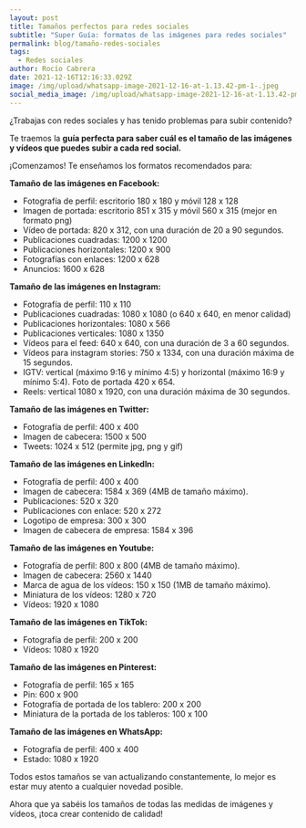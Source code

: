 ```yaml
---
layout: post
title: Tamaños perfectos para redes sociales
subtitle: "Super Guía: formatos de las imágenes para redes sociales"
permalink: blog/tamaño-redes-sociales
tags:
  - Redes sociales
author: Rocío Cabrera
date: 2021-12-16T12:16:33.029Z
image: /img/upload/whatsapp-image-2021-12-16-at-1.13.42-pm-1-.jpeg
social_media_image: /img/upload/whatsapp-image-2021-12-16-at-1.13.42-pm.jpeg
---
```

¿Trabajas con redes sociales y has tenido problemas para subir contenido? 

Te traemos la **guía perfecta para saber cuál es el tamaño de las imágenes y vídeos que puedes subir a cada red social.** 

¡Comenzamos! Te enseñamos los formatos recomendados para: 

**Tamaño de las imágenes en Facebook:**

* Fotografía de perfil: escritorio 180 x 180 y móvil 128 x 128
* Imagen de portada: escritorio 851 x 315 y móvil 560 x 315 (mejor en formato png)
* Vídeo de portada: 820 x 312, con una duración de 20 a 90 segundos. 
* Publicaciones cuadradas: 1200 x 1200
* Publicaciones horizontales: 1200 x 900
* Fotografías con enlaces: 1200 x 628
* Anuncios: 1600 x 628



**Tamaño de las imágenes en Instagram:**

* Fotografía de perfil: 110 x 110
* Publicaciones cuadradas: 1080 x 1080 (o 640 x 640, en menor calidad)
* Publicaciones horizontales: 1080 x 566
* Publicaciones verticales: 1080 x 1350
* Vídeos para el feed: 640 x 640, con una duración de 3 a 60 segundos. 
* Vídeos para instagram stories: 750 x 1334, con una duración máxima de 15 segundos. 
* IGTV: vertical (máximo 9:16 y mínimo 4:5) y horizontal (máximo 16:9 y mínimo 5:4). Foto de portada 420 x 654.
* Reels: vertical 1080 x 1920, con una duración máxima de 30 segundos. 



**Tamaño de las imágenes en Twitter:**

* Fotografía de perfil: 400 x 400
* Imagen de cabecera: 1500 x 500
* Tweets: 1024 x 512 (permite jpg, png y gif) 



**Tamaño de las imágenes en LinkedIn:**

* Fotografía de perfil: 400 x 400
* Imagen de cabecera: 1584 x 369 (4MB de tamaño máximo).
* Publicaciones: 520 x 320
* Publicaciones con enlace: 520 x 272
* Logotipo de empresa: 300 x 300
* Imagen de cabecera de empresa: 1584 x 396



**Tamaño de las imágenes en Youtube:**

* Fotografía de perfil: 800 x 800 (4MB de tamaño máximo).
* Imagen de cabecera: 2560 x 1440
* Marca de agua de los vídeos: 150 x 150 (1MB de tamaño máximo).
* Miniatura de los vídeos: 1280 x 720
* Vídeos: 1920 x 1080



**Tamaño de las imágenes en TikTok:**

* Fotografía de perfil: 200 x 200
* Vídeos: 1080 x 1920



**Tamaño de las imágenes en Pinterest:**

* Fotografía de perfil: 165 x 165 
* Pin: 600 x 900
* Fotografía de portada de los tablero: 200 x 200
* Miniatura de la portada de los tableros: 100 x 100



**Tamaño de las imágenes en WhatsApp:**

* Fotografía de perfil: 400 x 400
* Estado: 1080 x 1920



Todos estos tamaños se van actualizando constantemente, lo mejor es estar muy atento a cualquier novedad posible.

Ahora que ya sabéis los tamaños de todas las medidas de imágenes y vídeos, ¡toca crear contenido de calidad!